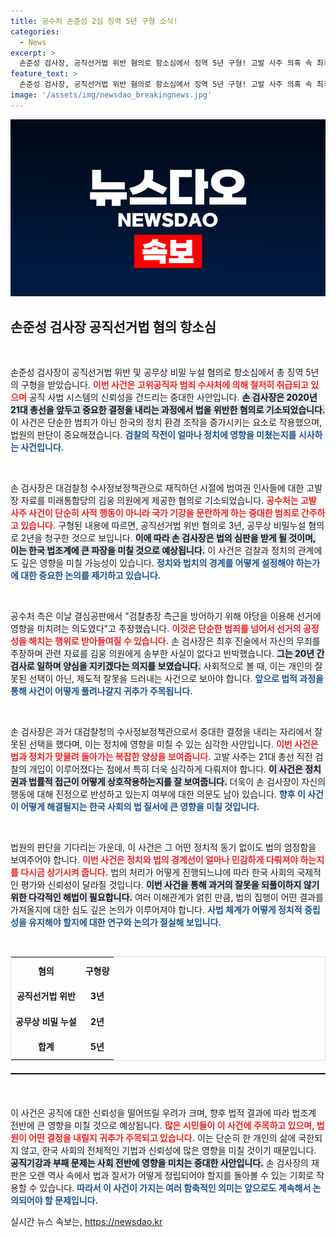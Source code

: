 ```yaml
---
title: 공수처 손준성 2심 징역 5년 구형 소식!
categories:
  - News
excerpt: >
  손준성 검사장, 공직선거법 위반 혐의로 항소심에서 징역 5년 구형! 고발 사주 의혹 속 최후 진술에서 무죄 주장. 검찰과 정치적 연루의 진실, 궁금하지 않으신가요? 클릭하여 자세한 내용을 확인하세요!
feature_text: >
  손준성 검사장, 공직선거법 위반 혐의로 항소심에서 징역 5년 구형! 고발 사주 의혹 속 최후 진술에서 무죄 주장. 검찰과 정치적 연루의 진실, 궁금하지 않으신가요? 클릭하여 자세한 내용을 확인하세요!
image: '/assets/img/newsdao_breakingnews.jpg'
---
```


<p><img src="/assets/img/newsdao_breakingnews.jpg" alt="ranknews 속보" /></p>

<h2 data-ke-size="size26">손준성 검사장 공직선거법 혐의 항소심</h2>

<p data-ke-size="size16">&nbsp;</p>

<p>손준성 검사장이 공직선거법 위반 및 공무상 비밀 누설 혐의로 항소심에서 총 징역 5년의 구형을 받았습니다. <b><span style="color: #ee2323;">이번 사건은 고위공직자 범죄 수사처에 의해 철저히 취급되고 있으며</span></b> 공직 사법 시스템의 신뢰성을 건드리는 중대한 사안입니다. <b><span style="background-color: #21538527;">손 검사장은 2020년 21대 총선을 앞두고 중요한 결정을 내리는 과정에서 법을 위반한 혐의로 기소되었습니다.</span></b> 이 사건은 단순한 범죄가 아닌 한국의 정치 환경 조작을 증가시키는 요소로 작용했으며, 법원의 판단이 중요해졌습니다. <b><span style="color: #1a5490;">검찰의 작전이 얼마나 정치에 영향을 미쳤는지를 시사하는 사건입니다.</span></b></p>

<p data-ke-size="size16">&nbsp;</p>

<p>손 검사장은 대검찰청 수사정보정책관으로 재직하던 시절에 범여권 인사들에 대한 고발장 자료를 미래통합당의 김웅 의원에게 제공한 혐의로 기소되었습니다. <b><span style="color: #ee2323;">공수처는 고발 사주 사건이 단순히 사적 행동이 아니라 국가 기강을 문란하게 하는 중대한 범죄로 간주하고 있습니다.</span></b> 구형된 내용에 따르면, 공직선거법 위반 혐의로 3년, 공무상 비밀누설 혐의로 2년을 청구한 것으로 보입니다. <b><span style="background-color: #21538527;">이에 따라 손 검사장은 법의 심판을 받게 될 것이며, 이는 한국 법조계에 큰 파장을 미칠 것으로 예상됩니다.</span></b> 이 사건은 검찰과 정치의 관계에도 깊은 영향을 미칠 가능성이 있습니다. <b><span style="color: #1a5490;">정치와 법치의 경계를 어떻게 설정해야 하는가에 대한 중요한 논의를 제기하고 있습니다.</span></b></p>

<p data-ke-size="size16">&nbsp;</p>

<p>공수처 측은 이날 결심공판에서 "검찰총장 측근을 방어하기 위해 야당을 이용해 선거에 영향을 미치려는 의도였다"고 주장했습니다. <b><span style="color: #ee2323;">이것은 단순한 범죄를 넘어서 선거의 공정성을 해치는 행위로 받아들여질 수 있습니다.</span></b> 손 검사장은 최후 진술에서 자신의 무죄를 주장하며 관련 자료를 김웅 의원에게 송부한 사실이 없다고 반박했습니다. <b><span style="background-color: #21538527;">그는 20년 간 검사로 일하며 양심을 지키겠다는 의지를 보였습니다.</span></b> 사회적으로 볼 때, 이는 개인의 잘못된 선택이 아닌, 제도적 잘못을 드러내는 사건으로 보아야 합니다. <b><span style="color: #1a5490;">앞으로 법적 과정을 통해 사건이 어떻게 풀려나갈지 귀추가 주목됩니다.</span></b></p>

<p data-ke-size="size16">&nbsp;</p>

<p>손 검사장은 과거 대검찰청의 수사정보정책관으로서 중대한 결정을 내리는 자리에서 잘못된 선택을 했다며, 이는 정치에 영향을 미칠 수 있는 심각한 사안입니다. <b><span style="color: #ee2323;">이번 사건은 법과 정치가 맞물려 돌아가는 복잡한 양상을 보여줍니다.</span></b> 고발 사주는 21대 총선 직전 검찰의 개입이 이루어졌다는 점에서 특히 더욱 심각하게 다뤄져야 합니다. <b><span style="background-color: #21538527;">이 사건은 정치권과 법률적 접근이 어떻게 상호작용하는지를 잘 보여줍니다.</span></b> 더욱이 손 검사장이 자신의 행동에 대해 진정으로 반성하고 있는지 여부에 대한 의문도 남아 있습니다. <b><span style="color: #1a5490;">향후 이 사건이 어떻게 해결될지는 한국 사회의 법 질서에 큰 영향을 미칠 것입니다.</span></b></p>

<p data-ke-size="size16">&nbsp;</p>

<p>법원의 판단을 기다리는 가운데, 이 사건은 그 어떤 정치적 동기 없이도 법의 엄정함을 보여주어야 합니다. <b><span style="color: #ee2323;">이번 사건은 정치와 법의 경계선이 얼마나 민감하게 다뤄져야 하는지를 다시금 상기시켜 줍니다.</span></b> 법의 처리가 어떻게 진행되느냐에 따라 한국 사회의 국제적인 평가와 신뢰성이 달라질 것입니다. <b><span style="background-color: #21538527;">이번 사건을 통해 과거의 잘못을 되풀이하지 않기 위한 다각적인 해법이 필요합니다.</span></b> 여러 이해관계가 얽힌 만큼, 법의 집행이 어떤 결과를 가져올지에 대한 심도 깊은 논의가 이루어져야 합니다. <b><span style="color: #1a5490;">사법 체계가 어떻게 정치적 중립성을 유지해야 할지에 대한 연구와 논의가 절실해 보입니다.</span></b></p>

<p data-ke-size="size16">&nbsp;</p>

<table style="border-collapse: collapse; border: 1px solid #ddd; width: 100%;">
  <tr>
    <th style="text-align: center; height: 35px;"><b>혐의</b></th>
    <th style="text-align: center; height: 35px;"><b>구형량</b></th>
  </tr>
  <tr>
    <td style="text-align: center; height: 35px;"><b>공직선거법 위반</b></td>
    <td style="text-align: center; height: 35px;"><b>3년</b></td>
  </tr>
  <tr>
    <td style="text-align: center; height: 35px;"><b>공무상 비밀 누설</b></td>
    <td style="text-align: center; height: 35px;"><b>2년</b></td>
  </tr>
  <tr>
    <td style="text-align: center; height: 35px;"><b>합계</b></td>
    <td style="text-align: center; height: 35px;"><b>5년</b></td>
  </tr>
</table>

<hr style="border-top: 1px solid #000; margin-top: 20px; margin-bottom: 20px;">

<p data-ke-size="size16">&nbsp;</p>

<p>이 사건은 공직에 대한 신뢰성을 떨어뜨릴 우려가 크며, 향후 법적 결과에 따라 법조계 전반에 큰 영향을 미칠 것으로 예상됩니다. <b><span style="color: #ee2323;">많은 시민들이 이 사건에 주목하고 있으며, 법원이 어떤 결정을 내릴지 귀추가 주목되고 있습니다.</span></b> 이는 단순히 한 개인의 삶에 국한되지 않고, 한국 사회의 전체적인 기법과 신뢰성에 많은 영향을 미칠 것이기 때문입니다. <b><span style="background-color: #21538527;">공직기강과 부패 문제는 사회 전반에 영향을 미치는 중대한 사안입니다.</span></b> 손 검사장의 재판은 오랜 역사 속에서 법과 질서가 어떻게 정립되어야 할지를 돌아볼 수 있는 기회로 작용할 수 있습니다. <b><span style="color: #1a5490;">따라서 이 사건이 가지는 여러 함축적인 의미는 앞으로도 계속해서 논의되어야 할 문제입니다.</span></b></p>
실시간 뉴스 속보는, <a href="https://newsdao.kr" rel="dofollow">https://newsdao.kr</a>


